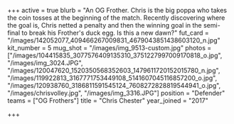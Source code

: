 +++
active = true
blurb = "An OG Frother. Chris is the big poppa who takes the coin tosses at the beginning of the match. Recently discovering where the goal is, Chris netted a penalty and then the winning goal in the semi-final to break his Frother's duck egg. Is this a new dawn?"
fut_card = "/images/142052077_409466267009831_4679043851438603120_n.jpg"
kit_number = 5
mug_shot = "/images/img_9513-custom.jpg"
photos = ["/images/104415835_3077576409135310_3751227997009170818_o.jpg", "/images/img_3024.JPG", "/images/120047620_1520350568352603_1479611720152015780_n.jpg", "/images/119922813_3167771753449108_5141607045116857200_o.jpg", "/images/120938760_3186811591545124_7608272828819544941_o.jpg", "/images/chrisvolley.jpg", "/images/img_3316.JPG"]
position = "Defender"
teams = ["OG Frothers"]
title = "Chris Chester"
year_joined = "2017"

+++

